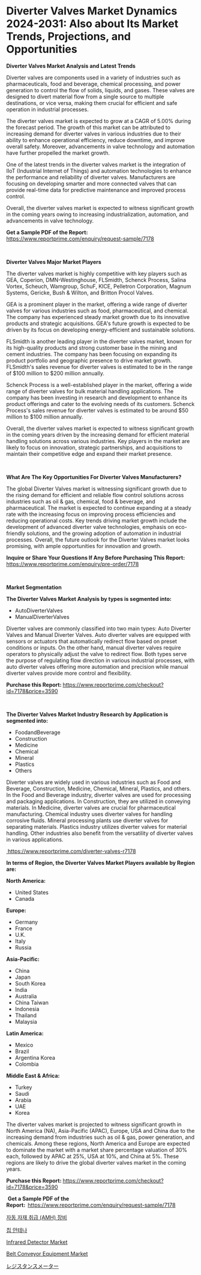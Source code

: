 <p><h1>Diverter Valves Market Dynamics 2024-2031: Also about Its Market Trends, Projections, and Opportunities</h1></p><p><strong>Diverter Valves Market Analysis and Latest Trends</strong></p>
<p><p>Diverter valves are components used in a variety of industries such as pharmaceuticals, food and beverage, chemical processing, and power generation to control the flow of solids, liquids, and gases. These valves are designed to divert material flow from a single source to multiple destinations, or vice versa, making them crucial for efficient and safe operation in industrial processes.</p><p>The diverter valves market is expected to grow at a CAGR of 5.00% during the forecast period. The growth of this market can be attributed to increasing demand for diverter valves in various industries due to their ability to enhance operational efficiency, reduce downtime, and improve overall safety. Moreover, advancements in valve technology and automation have further propelled the market growth.</p><p>One of the latest trends in the diverter valves market is the integration of IIoT (Industrial Internet of Things) and automation technologies to enhance the performance and reliability of diverter valves. Manufacturers are focusing on developing smarter and more connected valves that can provide real-time data for predictive maintenance and improved process control.</p><p>Overall, the diverter valves market is expected to witness significant growth in the coming years owing to increasing industrialization, automation, and advancements in valve technology.</p></p>
<p><strong>Get a Sample PDF of the Report:&nbsp;</strong> <a href="https://www.reportprime.com/enquiry/request-sample/7178">https://www.reportprime.com/enquiry/request-sample/7178</a></p>
<p>&nbsp;</p>
<p><strong>Diverter Valves Major Market Players</strong></p>
<p><p>The diverter valves market is highly competitive with key players such as GEA, Coperion, DMN-Westinghouse, FLSmidth, Schenck Process, Salina Vortex, Scheuch, Wamgroup, SchuF, KICE, Pelletron Corporation, Magnum Systems, Gericke, Bush & Wilton, and Britton Procol Valves.</p><p>GEA is a prominent player in the market, offering a wide range of diverter valves for various industries such as food, pharmaceutical, and chemical. The company has experienced steady market growth due to its innovative products and strategic acquisitions. GEA's future growth is expected to be driven by its focus on developing energy-efficient and sustainable solutions.</p><p>FLSmidth is another leading player in the diverter valves market, known for its high-quality products and strong customer base in the mining and cement industries. The company has been focusing on expanding its product portfolio and geographic presence to drive market growth. FLSmidth's sales revenue for diverter valves is estimated to be in the range of $100 million to $200 million annually.</p><p>Schenck Process is a well-established player in the market, offering a wide range of diverter valves for bulk material handling applications. The company has been investing in research and development to enhance its product offerings and cater to the evolving needs of its customers. Schenck Process's sales revenue for diverter valves is estimated to be around $50 million to $100 million annually.</p><p>Overall, the diverter valves market is expected to witness significant growth in the coming years driven by the increasing demand for efficient material handling solutions across various industries. Key players in the market are likely to focus on innovation, strategic partnerships, and acquisitions to maintain their competitive edge and expand their market presence.</p></p>
<p>&nbsp;</p>
<p><strong>What Are The Key Opportunities For Diverter Valves Manufacturers?</strong></p>
<p><p>The global Diverter Valves market is witnessing significant growth due to the rising demand for efficient and reliable flow control solutions across industries such as oil & gas, chemical, food & beverage, and pharmaceutical. The market is expected to continue expanding at a steady rate with the increasing focus on improving process efficiencies and reducing operational costs. Key trends driving market growth include the development of advanced diverter valve technologies, emphasis on eco-friendly solutions, and the growing adoption of automation in industrial processes. Overall, the future outlook for the Diverter Valves market looks promising, with ample opportunities for innovation and growth.</p></p>
<p><strong>Inquire or Share Your Questions If Any Before Purchasing This Report:</strong> <a href="https://www.reportprime.com/enquiry/pre-order/7178">https://www.reportprime.com/enquiry/pre-order/7178</a></p>
<p>&nbsp;</p>
<p><strong>Market Segmentation</strong></p>
<p><strong>The Diverter Valves Market Analysis by types is segmented into:</strong></p>
<p><ul><li>AutoDiverterValves</li><li>ManualDiverterValves</li></ul></p>
<p><p>Diverter valves are commonly classified into two main types: Auto Diverter Valves and Manual Diverter Valves. Auto diverter valves are equipped with sensors or actuators that automatically redirect flow based on preset conditions or inputs. On the other hand, manual diverter valves require operators to physically adjust the valve to redirect flow. Both types serve the purpose of regulating flow direction in various industrial processes, with auto diverter valves offering more automation and precision while manual diverter valves provide more control and flexibility.</p></p>
<p><strong>Purchase this Report:&nbsp;</strong><a href="https://www.reportprime.com/checkout?id=7178&price=3590">https://www.reportprime.com/checkout?id=7178&price=3590</a></p>
<p>&nbsp;</p>
<p><strong>The Diverter Valves Market Industry Research by Application is segmented into:</strong></p>
<p><ul><li>FoodandBeverage</li><li>Construction</li><li>Medicine</li><li>Chemical</li><li>Mineral</li><li>Plastics</li><li>Others</li></ul></p>
<p><p>Diverter valves are widely used in various industries such as Food and Beverage, Construction, Medicine, Chemical, Mineral, Plastics, and others. In the Food and Beverage industry, diverter valves are used for processing and packaging applications. In Construction, they are utilized in conveying materials. In Medicine, diverter valves are crucial for pharmaceutical manufacturing. Chemical industry uses diverter valves for handling corrosive fluids. Mineral processing plants use diverter valves for separating materials. Plastics industry utilizes diverter valves for material handling. Other industries also benefit from the versatility of diverter valves in various applications.</p></p>
<p><a href="https://www.reportprime.com/diverter-valves-r7178">&nbsp;https://www.reportprime.com/diverter-valves-r7178</a></p>
<p><strong>In terms of Region, the Diverter Valves Market Players available by Region are:</strong></p>
<p>
    <p> <strong> North America: </strong>
        <ul>
            <li>United States</li>
            <li>Canada</li>
        </ul>
        </p> 
    <p> <strong> Europe: </strong>
        <ul>
            <li>Germany</li>
            <li>France</li>
            <li>U.K.</li>
            <li>Italy</li>
            <li>Russia</li>
        </ul>
        </p> 
    <p> <strong> Asia-Pacific: </strong>
        <ul>
            <li>China</li>
            <li>Japan</li>
            <li>South Korea</li>
            <li>India</li>
            <li>Australia</li>
            <li>China Taiwan</li>
            <li>Indonesia</li>
            <li>Thailand</li>
            <li>Malaysia</li>
        </ul>
        </p> 
    <p> <strong> Latin America: </strong>
        <ul>
            <li>Mexico</li>
            <li>Brazil</li>
            <li>Argentina Korea</li>
            <li>Colombia</li>
        </ul>
        </p> 
    <p> <strong> Middle East & Africa: </strong>
        <ul>
            <li>Turkey</li>
            <li>Saudi</li>
            <li>Arabia</li>
            <li>UAE</li>
            <li>Korea</li>
        </ul>
    </p>
    </p>
<p><p>The diverter valves market is projected to witness significant growth in North America (NA), Asia-Pacific (APAC), Europe, USA and China due to the increasing demand from industries such as oil & gas, power generation, and chemicals. Among these regions, North America and Europe are expected to dominate the market with a market share percentage valuation of 30% each, followed by APAC at 25%, USA at 10%, and China at 5%. These regions are likely to drive the global diverter valves market in the coming years.</p></p>
<p><strong>Purchase this Report: </strong><a href="https://www.reportprime.com/checkout?id=7178&price=3590">https://www.reportprime.com/checkout?id=7178&price=3590</a></p>
<p>&nbsp;<strong>Get a Sample PDF of the Report:&nbsp;&nbsp;</strong><a href="https://www.reportprime.com/enquiry/request-sample/7178">https://www.reportprime.com/enquiry/request-sample/7178</a></p>
<p><strong></strong></p>
<p><p><a href="https://medium.com/@cheakinaclarke1994/%EC%9E%90%EB%8F%99%ED%99%94%EB%90%9C-%EC%9E%90%EC%9E%AC-%EC%B2%98%EB%A6%AC-amh-%EC%9E%A5%EB%B9%84-%EC%8B%9C%EC%9E%A5-%EC%A0%84%EB%A7%9D-%EB%B0%8F-2024%EB%85%84%EB%B6%80%ED%84%B0-2031%EB%85%84%EA%B9%8C%EC%A7%80%EC%9D%98-%EC%98%88%EC%B8%A1-730a4a492c42">자동 자재 취급 (AMH) 장비</a></p><p><a href="https://github.com/xvz497517413/Market-Research-Report-List-3/blob/main/903867666886.md">칩 안테나</a></p><p><a href="https://github.com/dx0328/Market-Research-Report-List-3/blob/main/infrared-detector-market.md">Infrared Detector Market</a></p><p><a href="https://medium.com/@henrykihn_12939/belt-conveyor-equipment-market-trends-and-analysis-opportunities-and-challenges-for-future-d51b1d1179eb">Belt Conveyor Equipment Market</a></p><p><a href="https://medium.com/@lilliandach1969/%E6%8A%B5%E6%8A%97%E3%83%A1%E3%83%BC%E3%82%BF%E3%83%BC%E5%B8%82%E5%A0%B4%E3%81%AE%E3%82%B5%E3%82%A4%E3%82%BA%E3%81%A8%E3%82%B7%E3%82%A7%E3%82%A2%E5%88%86%E6%9E%90-%E6%88%90%E9%95%B7%E3%83%88%E3%83%AC%E3%83%B3%E3%83%89%E3%81%A82024%E5%B9%B4%E3%81%8B%E3%82%892031%E5%B9%B4%E3%81%AE%E4%BA%88%E6%B8%AC-77c7a0b74299">レジスタンスメーター</a></p></p>